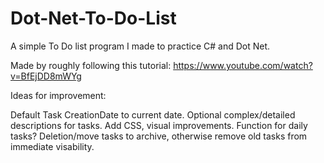 # Dot-Net-To-Do-List
A simple To Do list program I made to practice C# and Dot Net.

Made by roughly following this tutorial: https://www.youtube.com/watch?v=BfEjDD8mWYg

Ideas for improvement:

Default Task CreationDate to current date.
Optional complex/detailed descriptions for tasks.
Add CSS, visual improvements.
Function for daily tasks?
Deletion/move tasks to archive, otherwise remove old tasks from immediate visability.
